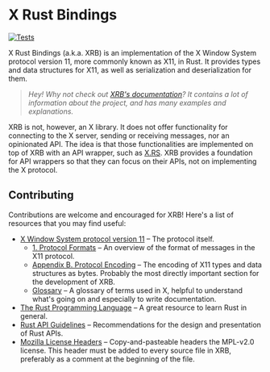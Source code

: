 <!-- This Source Code Form is subject to the terms of the Mozilla Public
   - License, v. 2.0. If a copy of the MPL was not distributed with this
   - file, You can obtain one at https://mozilla.org/MPL/2.0/. -->

# X Rust Bindings
[![Tests](https://github.com/XdotRS/xrb/actions/workflows/ci.yml/badge.svg)](https://github.com/XdotRS/xrb/actions/workflows/ci.yml)

X Rust Bindings (a.k.a. XRB) is an implementation of the X Window System protocol version
11, more commonly known as X11, in Rust. It provides types and data structures
for X11, as well as serialization and deserialization for them.

> _Hey! Why not check out [XRB's documentation](https://docs.aquariwm.org/doc/xrb)?
> It contains a lot of information about the project, and has many examples and
> explanations._

XRB is not, however, an X library. It does not offer functionality for connecting
to the X server, sending or receiving messages, nor an opinionated API. The idea
is that those functionalities are implemented on top of XRB with an API wrapper,
such as [X.RS](https://github.com/XdotRS/xrs). XRB provides a foundation for API
wrappers so that they can focus on their APIs, not on implementing the X protocol.

## Contributing
Contributions are welcome and encouraged for XRB! Here's a list of resources that
you may find useful:
 - [X Window System protocol version 11](https://x.org/releases/X11R7.7/doc/xproto/x11protocol.html)
   – The protocol itself.
   - [1. Protocol Formats](https://x.org/releases/X11R7.7/doc/xproto/x11protocol.html#Protocol_Formats)
     – An overview of the format of messages in the X11 protocol.
   - [Appendix B. Protocol Encoding](https://x.org/releases/X11R7.7/doc/xproto/x11protocol.html#protocol_encoding)
     – The encoding of X11 types and data structures as bytes. Probably the most
	 directly important section for the development of XRB.
   - [Glossary](https://x.org/releases/X11R7.7/doc/xproto/x11protocol.html#glossary)
     – A glossary of terms used in X, helpful to understand what's going on and
	 especially to write documentation.
 - [The Rust Programming Language](https://doc.rust-lang.org/book/) – A great
   resource to learn Rust in general.
 - [Rust API Guidelines](https://rust-lang.github.io/api-guidelines/) –
   Recommendations for the design and presentation of Rust APIs.
 - [Mozilla License Headers](https://www.mozilla.org/en-US/MPL/headers/) –
   Copy-and-pasteable headers the MPL-v2.0 license. This header must be added to
   every source file in XRB, preferably as a comment at the beginning of the file.
